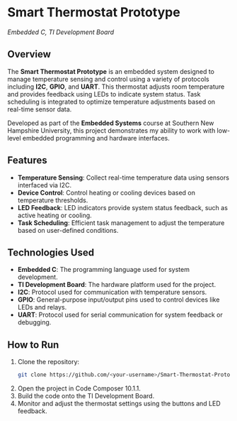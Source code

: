# **Smart Thermostat Prototype**  
*Embedded C, TI Development Board*

## **Overview**
The **Smart Thermostat Prototype** is an embedded system designed to manage temperature sensing and control using a variety of protocols including **I2C**, **GPIO**, and **UART**. This thermostat adjusts room temperature and provides feedback using LEDs to indicate system status. Task scheduling is integrated to optimize temperature adjustments based on real-time sensor data.

Developed as part of the **Embedded Systems** course at Southern New Hampshire University, this project demonstrates my ability to work with low-level embedded programming and hardware interfaces.

## Features
- **Temperature Sensing**: Collect real-time temperature data using sensors interfaced via I2C.
- **Device Control**: Control heating or cooling devices based on temperature thresholds.
- **LED Feedback**: LED indicators provide system status feedback, such as active heating or cooling.
- **Task Scheduling**: Efficient task management to adjust the temperature based on user-defined conditions.

## Technologies Used
- **Embedded C**: The programming language used for system development.
- **TI Development Board**: The hardware platform used for the project.
- **I2C**: Protocol used for communication with temperature sensors.
- **GPIO**: General-purpose input/output pins used to control devices like LEDs and relays.
- **UART**: Protocol used for serial communication for system feedback or debugging.

## How to Run
1. Clone the repository:
   ```bash
   git clone https://github.com/<your-username>/Smart-Thermostat-Prototype.git
2. Open the project in Code Composer 10.1.1.
3. Build the code onto the TI Development Board.
4. Monitor and adjust the thermostat settings using the buttons and LED feedback.
